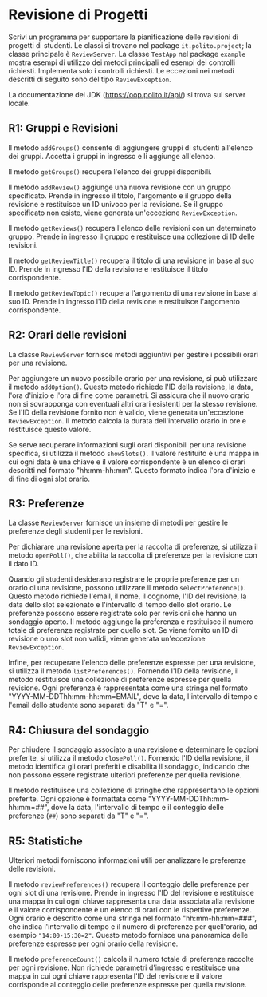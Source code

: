 Revisione di Progetti
=====================

Scrivi un programma per supportare la pianificazione delle revisioni di progetti di studenti. 
Le classi si trovano nel package `it.polito.project`; la classe principale è `ReviewServer`. La classe `TestApp` nel package `example` mostra esempi di utilizzo dei metodi principali ed esempi dei controlli richiesti. Implementa solo i controlli richiesti. Le eccezioni nei metodi descritti di seguito sono del tipo `ReviewException`.

La documentazione del JDK (https://oop.polito.it/api/) si trova sul server locale.

R1: Gruppi e Revisioni
----------------------

Il metodo `addGroups()` consente di aggiungere gruppi di studenti all'elenco dei gruppi. Accetta i gruppi in ingresso e li aggiunge all'elenco.

Il metodo `getGroups()` recupera l'elenco dei gruppi disponibili.

Il metodo `addReview()` aggiunge una nuova revisione con un gruppo specificato. Prende in ingresso il titolo, l'argomento e il gruppo della revisione e restituisce un ID univoco per la revisione. Se il gruppo specificato non esiste, viene generata un'eccezione `ReviewException`.

Il metodo `getReviews()` recupera l'elenco delle revisioni con un determinato gruppo. Prende in ingresso il gruppo e restituisce una collezione di ID delle revisioni.

Il metodo `getReviewTitle()` recupera il titolo di una revisione in base al suo ID. Prende in ingresso l'ID della revisione e restituisce il titolo corrispondente.

Il metodo `getReviewTopic()` recupera l'argomento di una revisione in base al suo ID. Prende in ingresso l'ID della revisione e restituisce l'argomento corrispondente.


R2: Orari delle revisioni
-------------------------

La classe `ReviewServer` fornisce metodi aggiuntivi per gestire i possibili orari per una revisione.

Per aggiungere un nuovo possibile orario per una revisione, si può utilizzare il metodo `addOption()`. Questo metodo richiede l'ID della revisione, la data, l'ora d'inizio e l'ora di fine come parametri. Si assicura che il nuovo orario non si sovrapponga con eventuali altri orari esistenti per la stesso revisione. Se l'ID della revisione fornito non è valido, viene generata un'eccezione `ReviewException`. Il metodo calcola la durata dell'intervallo orario in ore e restituisce questo valore.

Se serve recuperare informazioni sugli orari disponibili per una revisione specifica, si utilizza il metodo `showSlots()`. Il valore restituito è una mappa in cui ogni data è una chiave e il valore corrispondente è un elenco di orari descritti nel formato "hh:mm-hh:mm". Questo formato indica l'ora d'inizio e di fine di ogni slot orario.


R3: Preferenze
--------------

La classe `ReviewServer` fornisce un insieme di metodi per gestire le preferenze degli studenti per le revisioni.

Per dichiarare una revisione aperta per la raccolta di preferenze, si utilizza il metodo `openPoll()`, che abilita la raccolta di preferenze per la revisione con il dato ID.

Quando gli studenti desiderano registrare le proprie preferenze per un orario di una revisione, possono utilizzare il metodo `selectPreference()`. Questo metodo richiede l'email, il nome, il cognome, l'ID del revisione, la data dello slot selezionato e l'intervallo di tempo dello slot orario. Le preferenze possono essere registrate solo per revisioni che hanno un sondaggio aperto. Il metodo aggiunge la preferenza e restituisce il numero totale di preferenze registrate per quello slot. Se viene fornito un ID di revisione o uno slot non validi, viene generata un'eccezione `ReviewException`.

Infine, per recuperare l'elenco delle preferenze espresse per una revisione, si utilizza il metodo `listPreferences()`. Fornendo l'ID della revisione, il metodo restituisce una collezione di preferenze espresse per quella revisione. Ogni preferenza è rappresentata come una stringa nel formato "YYYY-MM-DDThh:mm-hh:mm=EMAIL", dove la data, l'intervallo di tempo e l'email dello studente sono separati da "T" e "=".

R4: Chiusura del sondaggio
--------------------------

Per chiudere il sondaggio associato a una revisione e determinare le opzioni preferite, si utilizza il metodo `closePoll()`. Fornendo l'ID della revisione, il metodo identifica gli orari preferiti e disabilita il sondaggio, indicando che non possono essere registrate ulteriori preferenze per quella revisione.

Il metodo restituisce una collezione di stringhe che rappresentano le opzioni preferite. Ogni opzione è formattata come "YYYY-MM-DDThh:mm-hh:mm=##", dove la data, l'intervallo di tempo e il conteggio delle preferenze (`##`) sono separati da "T" e "=".

R5: Statistiche
---------------

Ulteriori metodi forniscono informazioni utili per analizzare le preferenze delle revisioni.

Il metodo `reviewPreferences()` recupera il conteggio delle preferenze per ogni slot di una revisione. Prende in ingresso l'ID del revisione e restituisce una mappa in cui ogni chiave rappresenta una data associata alla revisione e il valore corrispondente è un elenco di orari con le rispettive preferenze. Ogni orario è descritto come una stringa nel formato "hh:mm-hh:mm=###", che indica l'intervallo di tempo e il numero di preferenze per quell'orario, ad esempio `"14:00-15:30=2"`. Questo metodo fornisce una panoramica delle preferenze espresse per ogni orario della revisione.

Il metodo `preferenceCount()` calcola il numero totale di preferenze raccolte per ogni revisione. Non richiede parametri d'ingresso e restituisce una mappa in cui ogni chiave rappresenta l'ID del revisione e il valore corrisponde al conteggio delle preferenze espresse per quella revisione.

